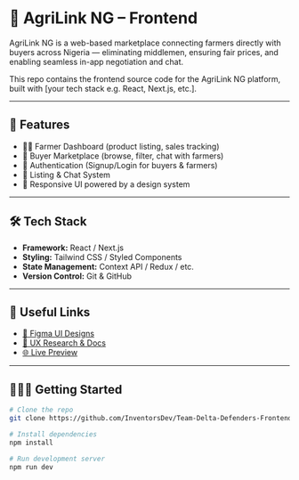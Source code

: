 # 🌾 AgriLink NG – Frontend

AgriLink NG is a web-based marketplace connecting farmers directly with buyers across Nigeria — eliminating middlemen, ensuring fair prices, and enabling seamless in-app negotiation and chat.

This repo contains the frontend source code for the AgriLink NG platform, built with [your tech stack e.g. React, Next.js, etc.].

---

## 🚀 Features

- 👨‍🌾 Farmer Dashboard (product listing, sales tracking)
- 🛒 Buyer Marketplace (browse, filter, chat with farmers)
- 🔐 Authentication (Signup/Login for buyers & farmers)
- 🧾 Listing & Chat System
- 🧠 Responsive UI powered by a design system

---

## 🛠 Tech Stack

- **Framework:** React / Next.js
- **Styling:** Tailwind CSS / Styled Components
- **State Management:** Context API / Redux / etc.
- **Version Control:** Git & GitHub

---

## 🔗 Useful Links

- [🎨 Figma UI Designs](./design/figma-links.md)
- [📄 UX Research & Docs](./design/research-docs.md)
- [🌐 Live Preview]()

---

## 👩🏽‍💻 Getting Started

```bash
# Clone the repo
git clone https://github.com/InventorsDev/Team-Delta-Defenders-Frontend.git

# Install dependencies
npm install

# Run development server
npm run dev

